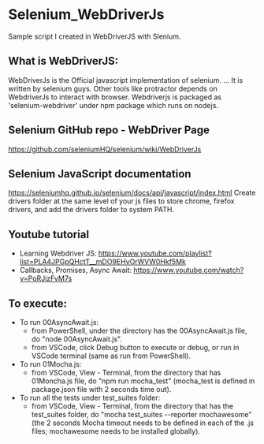 # Selenium_WebDriverJs
Sample script I created in WebDriverJS with Slenium.

## What is WebDriverJS:
WebDriverJs is the Official javascript implementation of selenium. ... It is written by selenium guys. Other tools like protractor depends on WebdriverJs to interact with browser. Webdriverjs is packaged as 'selenium-webdriver' under npm package which runs on nodejs.

## Selenium GitHub repo - WebDriver Page
https://github.com/seleniumHQ/selenium/wiki/WebDriverJs

## Selenium JavaScript documentation
https://seleniumhq.github.io/selenium/docs/api/javascript/index.html
Create drivers folder at the same level of your js files to store chrome, firefox drivers, and add the drivers folder to system PATH.

## Youtube tutorial

 - Learning Webdriver JS:
   https://www.youtube.com/playlist?list=PLA4JPGpQHctT__mDO9EHvOrWVW0Hkf5Mk
- Callbacks, Promises, Async Await:
   https://www.youtube.com/watch?v=PoRJizFvM7s

## To execute:
- To run 00AsyncAwait.js:
   - from PowerShell, under the directory has the 00AsyncAwait.js file, do "node 00AsyncAwait.js".
   - from VSCode, click Debug button to execute or debug, or run in VSCode terminal (same as run from PowerShell).
- To run 01Mocha.js:
   - from VSCode, View - Terminal, from the directory that has 01Moncha.js file, do "npm run mocha_test" (mocha_test is defined in package.json file with 2 seconds time out).
- To run all the tests under test_suites folder:
   - from VSCode, View - Terminal, from the directory that has the test_suites folder, do "mocha test_suites --reporter mochawesome" (the 2 seconds Mocha timeout needs to be defined in each of the .js files; mochawesome needs to be installed globally).
